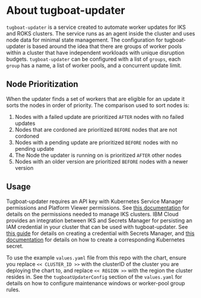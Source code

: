 # About tugboat-updater

`tugboat-updater` is a service created to automate worker updates for IKS and ROKS clusters. The service runs as an agent inside the cluster and uses node data for minimal state management. The configuration for tugboat-updater is based around the idea that there are groups of worker pools within a cluster that have independent workloads with unique disruption budgets. `tugboat-updater` can be configured with a list of `groups`, each `group` has a name, a list of worker pools, and a concurrent update limit.

## Node Prioritization
When the updater finds a set of workers that are eligible for an update it sorts the nodes in order of priority. The comparison used to sort nodes is:

1. Nodes with a failed update are prioritized `AFTER` nodes with no failed updates
1. Nodes that are cordoned are prioritized `BEFORE` nodes that are not cordoned
1. Nodes with a pending update are prioritized `BEFORE` nodes with no pending update
1. The Node the updater is running on is prioritized `AFTER` other nodes
1. Nodes with an older version are prioritized `BEFORE` nodes with a newer version

## Usage

Tugboat-updater requires an API key with Kubernetes Service Manager permissions and Platform Viewer permissions. See [this documentation](https://cloud.ibm.com/docs/containers?topic=containers-access_reference#cluster_create_permissions) for details on the permissions needed to manage IKS clusters. IBM Cloud provides an integration between IKS and Secrets Manager for persisting an IAM credential in your cluster that can be used with tugboat-updater. See [this guide](https://cloud.ibm.com/docs/secrets-manager?topic=secrets-manager-iam-credentials&interface=ui) for details on creating a credential with Secrets Manager, and [this documentation](https://cloud.ibm.com/docs/containers?topic=containers-secrets#non-tls) for details on how to create a corresponding Kubernetes secret.

To use the example `values.yaml` file from this repo with the chart, ensure you replace `<< CLUSTER_ID >>` with the clusterID of the cluster you are deploying the chart to, and replace `<< REGION >>` with the region the cluster resides in. See the `tugboatUpdaterConfig` section of the `values.yaml` for details on how to configure maintenance windows or worker-pool group rules. 

